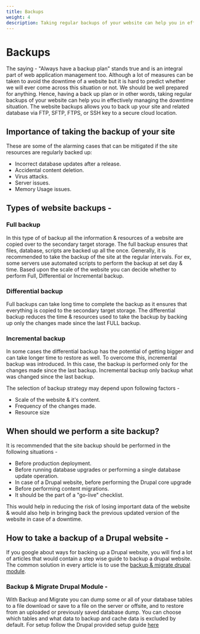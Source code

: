 ```yaml
---
title: Backups
weight: 4
description: Taking regular backups of your website can help you in effectively managing the downtime situation.
---
```


# Backups

The saying - "Always have a backup plan" stands true and is an integral part of web application management too. Although a lot of measures can be taken to avoid the downtime of a website but it is hard to predict whether we will ever come across this situation or not. We should be well prepared for anything. Hence, having a back up plan or in other words, taking regular backups of your website can help you in effectively managing the downtime situation. The website backups allows you to back up your site and related database via FTP, SFTP, FTPS, or SSH key to a secure cloud location.

## Importance of taking the backup of your site

These are some of the alarming cases that can be mitigated if the site resources are regularly backed up:

- Incorrect database updates after a release.
- Accidental content deletion.
- Virus attacks.
- Server issues.
- Memory Usage issues.

## Types of website backups -

### Full backup

In this type of of backup all the information & resources of a website are copied over to the secondary target storage. The full backup ensures that files, database, scripts are backed up all the once. Generally, it is recommended to take the backup of the site at the regular intervals. For ex, some servers use automated scripts to perform the backup at set day & time. Based upon the scale of the website you can decide whether to perform Full, Differential or Incremental backup.

### Differential backup

Full backups can take long time to complete the backup as it ensures that everything is copied to the secondary target storage. The differential backup reduces the time & resources used to take the backup by backing up only the changes made since the last FULL backup.

### Incremental backup

In some cases the differential backup has the potential of getting bigger and can take longer time to restore as well. To overcome this, incremental backup was introduced. In this case, the backup is performed only for the changes made since the last backup. Incremental backup only backup what was changed since the last backup.

The selection of backup strategy may depend upon following factors -

- Scale of the website & it's content.
- Frequency of the changes made.
- Resource size

## When should we perform a site backup?

It is recommended that the site backup should be performed in the following situations -

- Before production deployment.
- Before running database upgrades or performing a single database update operation.
- In case of a Drupal website, before performing the Drupal core upgrade
- Before performing content migrations.
- It should be the part of a "go-live" checklist.

This would help in reducing the risk of losing important data of the website & would also help in bringing back the previous updated version of the website in case of a downtime.

## How to take a backup of a Drupal website -

If you google about ways for backing up a Drupal website, you will find a lot of articles that would contain a step wise guide to backup a drupal website. The common solution in every article is to use the [backup & migrate drupal module](https://www.drupal.org/project/backup_migrate).

### Backup & Migrate Drupal Module -

With Backup and Migrate you can dump some or all of your database tables to a file download or save to a file on the server or offsite, and to restore from an uploaded or previously saved database dump. You can choose which tables and what data to backup and cache data is excluded by default. For setup follow the Drupal provided setup guide [here](https://www.drupal.org/docs/contributed-modules/backup-and-migrate/setup-guide-for-backup-and-migrate#:~:text=The%20Backup%20and%20Migrate%20module,well%20as%20automatic%20scheduled%20backups.)
